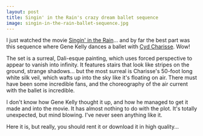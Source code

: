 ```yaml
---
layout: post
title: Singin' in the Rain's crazy dream ballet sequence
image: singin-in-the-rain-ballet-sequence.jpg
---
```

<p>I just watched the movie <a href="http://www.imdb.com/title/tt0045152/">Singin' in the Rain</a>... and by far the best part was this sequence where Gene Kelly dances a ballet with <a href="http://www.google.com/search?q=Cyd+Charisse">Cyd Charisse</a>. Wow!</p><p>The set is a surreal, Dali-esque painting, which uses forced perspective to appear to vanish into infinity. It features stairs that look like stripes on the ground, strange shadows... but the most surreal is Charisse's 50-foot long white silk veil, which wafts up into the sky like it's floating on air. There must have been some incredible fans, and the choreography of the air current with the ballet is incredible.</p><p>I don't know how Gene Kelly thought it up, and how he managed to get it made and into the movie. It has almost nothing to do with the plot. It's totally unexpected, but mind blowing. I've never seen anything like it.</p><p>Here it is, but really, you should rent it or download it in high quality...</p><object height="344" width="425"><param name="movie" value="http://www.youtube.com/v/rc16m2B2K1g&amp;hl=en&amp;fs=1&amp;rel=0"><param name="allowFullScreen" value="true"><param name="allowscriptaccess" value="always"><embed src="http://www.youtube.com/v/rc16m2B2K1g&amp;hl=en&amp;fs=1&amp;rel=0" type="application/x-shockwave-flash" allowscriptaccess="always" allowfullscreen="true" height="344" width="425"></embed>
